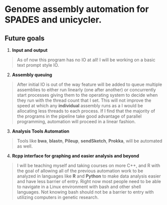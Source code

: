 # Genome assembly automation for **SPADES** and **unicycler**.
## Future goals

1. **Input and output**
> As of now this program has no IO at all! 
> I will be working on a basic text prompt style IO.
2. **Assembly queuing**
> After initial IO is out of the way feature will be added to queue multiple assemblies to either run linearly (one after another) or concurrently start processes giving them to the operating system to decide when they run with the thread count that I set. This will not improve the speed at which any **individual** assembly runs as a I would be allocating less threads to each process. If I find that the majority of the programs in the pipeline take good advantage of parallel programming, automation will proceed in a linear fashion. 
3. **Analysis Tools Automation**
> Tools like **bwa**, **blastn**, **Pileup**, **sendSketch**, **Prokka**,  will be automated as well.
4. **Rcpp interface for graphing and easier analysis and beyond**
>  I will be teaching myself and taking courses on more C++, and R with the goal of allowing all of the previous automation work to be analyzed in languages like **R** and **Python** to make data analysis easier and have less barrier of entry. Right now most people need to be able to navigate in a Linux environment with bash and other shell languages. Not knowing bash should not be a barrier to entry with utilizing computers in genetic research. 
